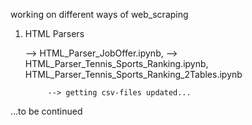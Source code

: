 working on different ways of web_scraping

1. HTML Parsers

    --> HTML_Parser_JobOffer.ipynb,
    --> HTML_Parser_Tennis_Sports_Ranking.ipynb, HTML_Parser_Tennis_Sports_Ranking_2Tables.ipynb

            --> getting csv-files updated...

...to be continued

